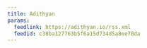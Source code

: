 ```yaml
---
title: Adithyan
params:
  feedlink: https://adithyan.io/rss.xml
  feedid: c38ba127763b5f6a15d734d5a8ee78da
---
```

